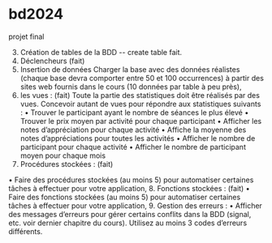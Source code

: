 # bd2024
projet final


3. Création de tables de la BDD
 -- create table fait. 
3. Déclencheurs
 (fait)
5. Insertion de données
Charger la base avec des données réalistes (chaque base devra comporter entre 50 et 100 
occurrences) à partir des sites web fournis dans le cours (10 données par table à peu près),
6. les vues : 
 (fait)
                              Toute la partie des statistiques doit être réalisés par des vues. Concevoir autant de vues 
                              pour répondre aux statistiques suivants :
                              • Trouver le participant ayant le nombre de séances le plus élevé
                              • Trouver le prix moyen par activité pour chaque participant
                              • Afficher les notes d’appréciation pour chaque activité
                              • Affiche la moyenne des notes d’appréciations pour toutes les activités
                              • Afficher le nombre de participant pour chaque activité
                              • Afficher le nombre de participant moyen pour chaque mois
7. Procédures stockées :
(fait)

• Faire des procédures stockées (au moins 5) pour automatiser certaines tâches à 
effectuer pour votre application,
8. Fonctions stockées : 
(fait)
• Faire des fonctions stockées (au moins 5) pour automatiser certaines tâches à 
effectuer pour votre application,
9. Gestion des erreurs :
• Afficher des messages d’erreurs pour gérer certains conflits dans la BDD (signal, 
etc. voir dernier chapitre du cours). Utilisez au moins 3 codes d’erreurs différents.
